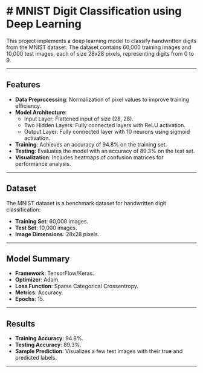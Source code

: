 # # MNIST Digit Classification using Deep Learning

This project implements a deep learning model to classify handwritten digits from the MNIST dataset. The dataset contains 60,000 training images and 10,000 test images, each of size 28x28 pixels, representing digits from 0 to 9.

---

## Features
- **Data Preprocessing**: Normalization of pixel values to improve training efficiency.
- **Model Architecture**:
  - Input Layer: Flattened input of size (28, 28).
  - Two Hidden Layers: Fully connected layers with ReLU activation.
  - Output Layer: Fully connected layer with 10 neurons using sigmoid activation.
- **Training**: Achieves an accuracy of 94.8% on the training set.
- **Testing**: Evaluates the model with an accuracy of 89.3% on the test set.
- **Visualization**: Includes heatmaps of confusion matrices for performance analysis.

---

## Dataset
The MNIST dataset is a benchmark dataset for handwritten digit classification:
- **Training Set**: 60,000 images.
- **Test Set**: 10,000 images.
- **Image Dimensions**: 28x28 pixels.

---

## Model Summary
- **Framework**: TensorFlow/Keras.
- **Optimizer**: Adam.
- **Loss Function**: Sparse Categorical Crossentropy.
- **Metrics**: Accuracy.
- **Epochs**: 15.

---

## Results
- **Training Accuracy**: 94.8%.
- **Testing Accuracy**: 89.3%.
- **Sample Prediction**: Visualizes a few test images with their true and predicted labels.

---
